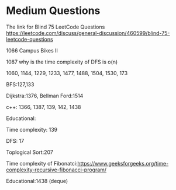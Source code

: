 # Medium Questions


The link for Blind 75 LeetCode Questions
https://leetcode.com/discuss/general-discussion/460599/blind-75-leetcode-questions



1066 Campus Bikes II

1087 why is the time complexity of DFS is o(n)

1060, 1144, 1229, 1233, 1477, 1488, 1504, 1530, 173 



BFS:127,133

Dijkstra:1376,  Bellman Ford:1514

c++: 1366, 1387, 139, 142, 1438

Educational:

Time complexity: 139

DFS: 17

Toplogical Sort:207

Time complexity of Fibonatci:https://www.geeksforgeeks.org/time-complexity-recursive-fibonacci-program/

Educational:1438 (deque)

